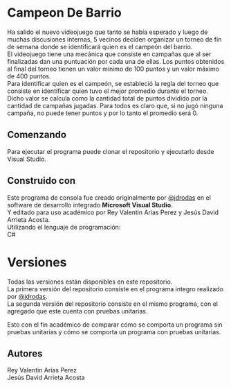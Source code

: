 # Campeon De Barrio
Ha salido el nuevo videojuego que tanto se había esperado y luego de muchas discusiones internas, 5
vecinos deciden organizar un torneo de fin de semana donde se identificará quien es el campeón del
barrio.  
El videojuego tiene una mecánica que consiste en campañas que al ser finalizadas dan una puntuación
por cada una de ellas. Los puntos obtenidos al final del torneo tienen un valor mínimo de 100 puntos y un
valor máximo de 400 puntos.  
Para identificar quien es el campeón, se estableció la regla del torneo que consiste en identificar quien
tuvo el mejor promedio durante el torneo. Dicho valor se calcula como la cantidad total de puntos dividido
por la cantidad de campañas jugadas. Para todos es claro que, si no jugó ninguna campaña, no puede
tener puntos y por lo tanto el promedio será 0.

## Comenzando
Para ejecutar el programa puede clonar el repositorio y ejecutarlo desde Visual Studio.

## Construido con
Este programa de consola fue creado originalmente por [@jdrodas](https://github.com/jdrodas) en el software de desarrollo integrado **Microsoft Visual Studio**.  
Y editado para uso académico por Rey Valentin Arias Perez y Jesús David Arrieta Acosta.  
Utilizando el lenguaje de programación:  
C#

# Versiones
Todas las versiones están disponibles en este repositorio.  
La primera versión del repositorio consiste en el programa integro realizado por [@jdrodas](https://github.com/jdrodas).  
La segunda versión del repositorio consiste en el mismo programa, con el agregado que este cuenta con pruebas unitarias.  

Esto con el fin académico de comparar cómo se comporta un programa sin pruebas unitarias y cómo se comporta un programa con pruebas unitarias.

## Autores
Rey Valentin Arias Perez  
Jesús David Arrieta Acosta
